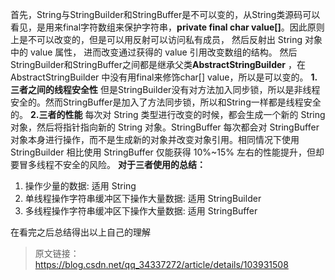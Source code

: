 ﻿   首先，String与StringBuilder和StringBuffer是不可以变的，从String类源码可以看见，是用来final字符数组来保护字符串，**private final char value[]**。因此原则上是不可以改变的，但是可以用反射可以访问私有成员， 然后反射出 String 对象中的 value 属性， 进而改变通过获得的 value 引用改变数组的结构。
	然后StringBuilder和StringBuffer之间都是继承父类**AbstractStringBuilder** ，在AbstractStringBuilder 中没有用final来修饰char[] value，所以是可以变的。
	**1.三者之间的线程安全性**
	 但是StringBuilder没有对方法加入同步锁，所以是非线程安全的。然而StringBuffer是加入了方法同步锁，所以和String一样都是线程安全的。
	 **2.三者的性能**
	 每次对 String 类型进行改变的时候，都会生成一个新的 String 对象，然后将指针指向新的 String 对象。StringBuffer 每次都会对 StringBuffer 对象本身进行操作，而不是生成新的对象并改变对象引用。相同情况下使用 StringBuilder 相比使用 StringBuffer 仅能获得 10%~15% 左右的性能提升，但却要冒多线程不安全的风险。
	**对于三者使用的总结：**

 1. 操作少量的数据: 适用 String
 2. 单线程操作字符串缓冲区下操作大量数据: 适用 StringBuilder
 3. 多线程操作字符串缓冲区下操作大量数据: 适用 StringBuffer

在看完之后总结得出以上自己的理解
> 原文链接：https://blog.csdn.net/qq_34337272/article/details/103931508

